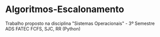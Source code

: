 # Algoritmos-Escalonamento
Trabalho proposto na disciplina "Sistemas Operacionais" - 3º Semestre ADS FATEC
FCFS, SJC, RR (Python)
